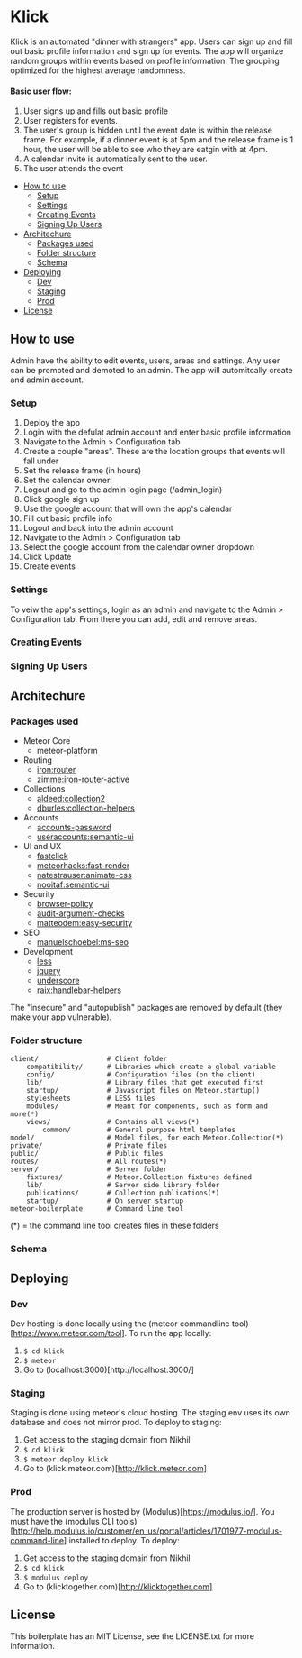 # Klick

Klick is an automated "dinner with strangers" app. Users can sign up and fill out basic profile information and sign up for events. The app will organize random groups within events based on profile information. The grouping optimized for the highest average randomness. 

#### Basic user flow:
1. User signs up and fills out basic profile
2. User registers for events. 
3. The user's group is hidden until the event date is within the release frame. For example, if a dinner event is at 5pm and the release frame is 1 hour, the user will be able to see who they are eatgin with at 4pm.
4. A calendar invite is automatically sent to the user.
5. The user attends the event

<!-- toc -->
* [How to use](#how-to-use)
  * [Setup](#setup)
  * [Settings](#settings)
  * [Creating Events](#creating-events)
  * [Signing Up Users](#signing-up-users)
* [Architechure](#architechure)
  * [Packages used](#packages-used)
  * [Folder structure](#folder-structure) 
  * [Schema](#schema)
* [Deploying](#deploying)
  * [Dev](#dev)
  * [Staging](#staging)
  * [Prod](#prod)
* [License](#license)

<!-- toc stop -->

## How to use
Admin have the ability to edit events, users, areas and settings. Any user can be promoted and demoted to an admin. The app will automitcally create and admin account.

### Setup

1. Deploy the app
2. Login with the defulat admin account and enter basic profile information
3. Navigate to the Admin > Configuration tab
4. Create a couple "areas". These are the location groups that events will fall under
5. Set the release frame (in hours)
6. Set the calendar owner:
  1. Logout and go to the admin login page (/admin_login)
  2. Click google sign up
  3. Use the google account that will own the app's calendar
  4. Fill out basic profile info
  5. Logout and back into the admin account
  6. Navigate to the Admin > Configuration tab
  7. Select the google account from the calendar owner dropdown
  8. Click Update
7. Create events

### Settings

To veiw the app's settings, login as an admin and navigate to the Admin > Configuration tab. From there you can add, edit and remove areas.

### Creating Events

### Signing Up Users

## Architechure

### Packages used

* Meteor Core
  * meteor-platform
* Routing
  * [iron:router](https://github.com/EventedMind/iron-router)
  * [zimme:iron-router-active](https://github.com/zimme/meteor-iron-router-active)
* Collections
  * [aldeed:collection2](https://github.com/aldeed/meteor-collection2)
  * [dburles:collection-helpers](https://github.com/dburles/meteor-collection-helpers)
* Accounts
  * [accounts-password](https://github.com/meteor/meteor/tree/devel/packages/accounts-password)
  * [useraccounts:semantic-ui](https://github.com/meteor-useraccounts/semantic-ui)
* UI and UX
  * [fastclick](https://github.com/meteor/meteor/tree/devel/packages/fastclick)
  * [meteorhacks:fast-render](https://github.com/meteorhacks/fast-render)
  * [natestrauser:animate-css](https://github.com/nate-strauser/meteor-animate-css/)
  * [nooitaf:semantic-ui](https://github.com/nooitaf/meteor-semantic-ui)
* Security
  * [browser-policy](https://github.com/meteor/meteor/tree/devel/packages/browser-policy)
  * [audit-argument-checks](https://github.com/meteor/meteor/tree/devel/packages/audit-argument-checks)
  * [matteodem:easy-security](https://github.com/matteodem/meteor-easy-security)
* SEO
  * [manuelschoebel:ms-seo](https://github.com/DerMambo/ms-seo)
* Development
  * [less](https://github.com/meteor/meteor/tree/devel/packages/less)
  * [jquery](https://github.com/meteor/meteor/tree/devel/packages/jquery)
  * [underscore](https://github.com/meteor/meteor/tree/devel/packages/underscore)
  * [raix:handlebar-helpers](https://github.com/raix/Meteor-handlebar-helpers)

The "insecure" and "autopublish" packages are removed by default (they make your app vulnerable).

### Folder structure

```
client/ 				# Client folder
    compatibility/      # Libraries which create a global variable
    config/             # Configuration files (on the client)
	lib/                # Library files that get executed first
    startup/            # Javascript files on Meteor.startup()
    stylesheets         # LESS files
    modules/            # Meant for components, such as form and more(*)
	views/			    # Contains all views(*)
	    common/         # General purpose html templates
model/  				# Model files, for each Meteor.Collection(*)
private/                # Private files
public/                 # Public files
routes/                 # All routes(*)
server/					# Server folder
    fixtures/           # Meteor.Collection fixtures defined
    lib/                # Server side library folder
    publications/       # Collection publications(*)
    startup/            # On server startup
meteor-boilerplate		# Command line tool
```

(*) = the command line tool creates files in these folders

### Schema

## Deploying

### Dev
Dev hosting is done locally using the (meteor commandline tool)[https://www.meteor.com/tool]. To run the app locally:
1. `$ cd klick`
2. `$ meteor`
3. Go to (localhost:3000)[http://localhost:3000/]

### Staging
Staging is done using meteor's cloud hosting. The staging env uses its own database and does not mirror prod. To deploy to staging:
1. Get access to the staging domain from Nikhil
2. `$ cd klick`
3. `$ meteor deploy klick`
4. Go to (klick.meteor.com)[http://klick.meteor.com]

### Prod
The production server is hosted by (Modulus)[https://modulus.io/]. You must have the (modulus CLI tools)[http://help.modulus.io/customer/en_us/portal/articles/1701977-modulus-command-line] installed to deploy. To deploy:
1. Get access to the staging domain from Nikhil
2. `$ cd klick`
3. `$ modulus deploy`
4. Go to (klicktogether.com)[http://klicktogether.com]



## License
This boilerplate has an MIT License, see the LICENSE.txt for more information.
